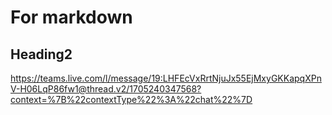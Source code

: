 # For markdown
## Heading2
https://teams.live.com/l/message/19:LHFEcVxRrtNjuJx55EjMxyGKKapqXPnV-H06LqP86fw1@thread.v2/1705240347568?context=%7B%22contextType%22%3A%22chat%22%7D
